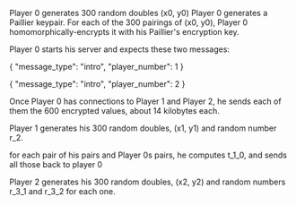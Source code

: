 Player 0 generates 300 random doubles (x0, y0)
Player 0 generates a Paillier keypair.
For each of the 300 pairings of (x0, y0), Player 0 homomorphically-encrypts it with his Paillier's encryption key.

Player 0 starts his server and expects these two messages:

{
	"message_type": "intro",
	"player_number": 1
}

{
	"message_type": "intro",
	"player_number": 2
}

Once Player 0 has connections to Player 1 and Player 2, he sends each of them the 600 encrypted values, about 14 kilobytes each.

Player 1 generates his 300 random doubles, (x1, y1) and random number r_2.

for each pair of his pairs and Player 0s pairs, he computes t_1_0, and sends all those back to player 0

Player 2 generates his 300 random doubles, (x2, y2) and random numbers r_3_1 and r_3_2 for each one.
